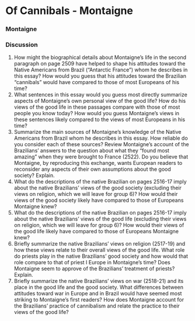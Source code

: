 # Of Cannibals - Montaigne
### Montaigne


### Discussion
1. How might the biographical details about Montaigne’s life in the second paragraph on page 2509 have helped to shape his attitudes toward the Native Americans from Brazil (“Antarctic France”) whom he describes in this essay? How would you guess that his attitudes toward the Brazilian “cannibals” would have compared to those of most Europeans of his time?
2. What sentences in this essay would you guess most directly summarize aspects of  Montaigne’s own personal view of the good life? How do his views of the good life in these passages compare with those of most people you know today? How would you guess Montaigne’s views in these sentences likely compared to the views of most Europeans in his time?
3. Summarize the main sources of Montaigne’s knowledge of the Native Americans from Brazil whom he describes in this essay. How reliable do you consider each of these sources? Review Montaigne’s account of the Brazilians’ answers to the question about what they “found most amazing” when they were brought to France (2522). Do you believe that Montaigne, by reproducing this exchange, wants European readers to reconsider any aspects of their own assumptions about the good society? Explain.  
4. What do the descriptions of the native Brazilian on pages 2516-17 imply about the native Brazilians’ views of the good society (excluding their views on religion, which we will leave for group 6)? How would their views of the good society likely have compared to those of Europeans Montaigne knew?
5. What do the descriptions of the native Brazilian on pages 2516-17 imply about the native  Brazilians’ views of the good life (excluding their views on religion, which we will leave for  group 6)? How would their views of the good life likely have compared to those of Europeans Montaigne knew?  
6. Briefly summarize the native Brazilians’ views on religion (2517-19) and how these views relate to their overall views of the good life. What role do priests play in the native Brazilians’ good society and how would that role compare to that of priest I Europe in Montaigne’s time? Does Montaigne seem to approve of the Brazilians’ treatment of priests? Explain.
7. Briefly summarize the native Brazilians’ views on war (2518-21) and its place in the good  life and the good society. What differences between attitudes toward war in Europe and in Brazil would have seemed most striking to Montaigne’s first readers? How does Montaigne account for the Brazilians’ practice of cannibalism and relate the practice to their views of the good life?